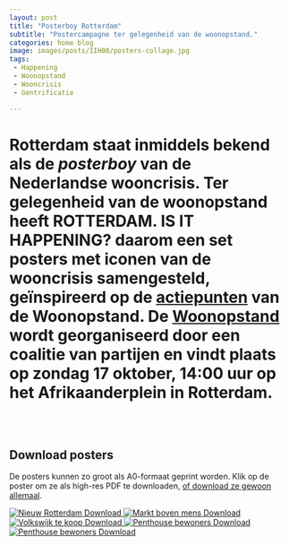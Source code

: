 ```yaml
---
layout: post
title: "Posterboy Rotterdam"
subtitle: "Postercampagne ter gelegenheid van de woonopstand."
categories: home blog
image: images/posts/IIH08/posters-collage.jpg
tags:
 - Happening
 - Woonopstand
 - Wooncrisis
 - Gentrificatie

---
```

# Rotterdam staat inmiddels bekend als de _posterboy_ van de Nederlandse wooncrisis. Ter gelegenheid van de woonopstand heeft **ROTTERDAM. IS IT HAPPENING?** daarom een set posters met iconen van de wooncrisis samengesteld, geïnspireerd op de [actiepunten](https://woonmanifest.nl/) van de Woonopstand. De [Woonopstand](https://www.woonopstand.nl) wordt georganiseerd door een coalitie van partijen en vindt plaats op zondag 17 oktober, 14:00 uur op het Afrikaanderplein in Rotterdam.

<br>
<br>

<article class="post" style="
	{%- if page.backgroundcolor -%}
		background-color:{{ page.backgroundcolor }};
	{%- endif -%}
	{%- if page.textcolor -%}
		color:{{ page.textcolor }};
	{%- endif -%}
	">
	<div class="poster-downloads">
		<div class="wrapper">
			<div class="post-content">
				<h1 class="poster-downloads-title">Download posters</h1>
				<p class="poster-downloads-text">De posters kunnen zo groot als A0-formaat geprint worden. Klik op de poster om ze als high-res PDF te downloaden, <a href="/images/posts/IIH08/downloads/woonopstand-posters.zip">of download ze gewoon allemaal</a>.</p>
				<div class="posters-container">
					<a href="/images/posts/IIH08/downloads/IIH08-posters-Nieuw Rotterdam.pdf" download="Nieuw-Rotterdam.pdf" class="poster-image-container">
						<img class="poster-image" src="/images/posts/IIH08/thumbnails/IIH08-posters-Nieuw Rotterdam.jpg" alt="Nieuw Rotterdam">
						<span class="poster-download-button">Download</span>
					</a>
					<a href="/images/posts/IIH08/downloads/IIH08-posters-Markt boven mens.pdf" download="Markt-boven-mens.pdf" class="poster-image-container">
						<img class="poster-image" src="/images/posts/IIH08/thumbnails/IIH08-posters-Markt boven mens.jpg" alt="Markt boven mens">
						<span class="poster-download-button">Download</span>
					</a>
					<a href="/images/posts/IIH08/downloads/IIH08-posters-Volkswijk te koop.pdf" download="Volkswijk-te-koop.pdf" class="poster-image-container">
						<img class="poster-image" src="/images/posts/IIH08/thumbnails/IIH08-posters-Huizen voor winst.jpg" alt="Volkswijk te koop">
						<span class="poster-download-button">Download</span>
					</a>
					<a href="/images/posts/IIH08/downloads/IIH08-posters-Penthouse bewoners.pdf" download="Penthouse-bewoners.pdf" class="poster-image-container">
						<img class="poster-image" src="/images/posts/IIH08/thumbnails/IIH08-posters-Penthouse bewoners.jpg" alt="Penthouse bewoners">
						<span class="poster-download-button">Download</span>
					</a>
					<a href="/images/posts/IIH08/downloads/IIH08-posters-Hoogste segment.pdf" download="Hoogste-segment.pdf" class="poster-image-container">
						<img class="poster-image" src="/images/posts/IIH08/thumbnails/IIH08-posters-Hoogste segment.jpg" alt="Penthouse bewoners">
						<span class="poster-download-button">Download</span>
					</a>
				</div>
			</div>
		</div>
	</div>

</article>